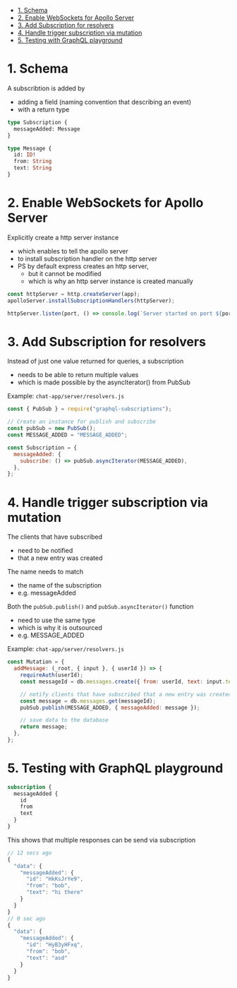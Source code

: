 - [1. Schema](#1-schema)
- [2. Enable WebSockets for Apollo Server](#2-enable-websockets-for-apollo-server)
- [3. Add Subscription for resolvers](#3-add-subscription-for-resolvers)
- [4. Handle trigger subscription via mutation](#4-handle-trigger-subscription-via-mutation)
- [5. Testing with GraphQL playground](#5-testing-with-graphql-playground)

# 1. Schema

A subscribtion is added by

- adding a field (naming convention that describing an event)
- with a return type

```graphql
type Subscription {
  messageAdded: Message
}

type Message {
  id: ID!
  from: String
  text: String
}
```

# 2. Enable WebSockets for Apollo Server

Explicitly create a http server instance

- which enables to tell the apollo server
- to install subscription handler on the http server
- PS by default express creates an http server,
  - but it cannot be modified
  - which is why an http server instance is created manually

```javascript
const httpServer = http.createServer(app);
apolloServer.installSubscriptionHandlers(httpServer);

httpServer.listen(port, () => console.log(`Server started on port ${port}`));
```

# 3. Add Subscription for resolvers

Instead of just one value returned for queries, a subscription

- needs to be able to return multiple values
- which is made possible by the asyncIterator() from PubSub

Example: `chat-app/server/resolvers.js`

```javascript
const { PubSub } = require("graphql-subscriptions");

// Create an instance for publish and subscribe
const pubSub = new PubSub();
const MESSAGE_ADDED = "MESSAGE_ADDED";

const Subscription = {
  messageAdded: {
    subscribe: () => pubSub.asyncIterator(MESSAGE_ADDED),
  },
};
```

# 4. Handle trigger subscription via mutation

The clients that have subscribed

- need to be notified
- that a new entry was created

The name needs to match

- the name of the subscription
- e.g. messageAdded

Both the `pubSub.publish()` and `pubSub.asyncIterator()` function

- need to use the same type
- which is why it is outsourced
- e.g. MESSAGE_ADDED

Example: `chat-app/server/resolvers.js`

```javascript
const Mutation = {
  addMessage: (_root, { input }, { userId }) => {
    requireAuth(userId);
    const messageId = db.messages.create({ from: userId, text: input.text });

    // notify clients that have subscribed that a new entry was created
    const message = db.messages.get(messageId);
    pubSub.publish(MESSAGE_ADDED, { messageAdded: message });

    // save data to the database
    return message;
  },
};
```

# 5. Testing with GraphQL playground

```graphql
subscription {
  messageAdded {
    id
    from
    text
  }
}
```

This shows that multiple responses can be send via subscription

```javascript
// 12 secs ago
{
  "data": {
    "messageAdded": {
      "id": "HkKsJrYe9",
      "from": "bob",
      "text": "hi there"
    }
  }
}
// 0 sec ago
{
  "data": {
    "messageAdded": {
      "id": "HyB3yHFxq",
      "from": "bob",
      "text": "asd"
    }
  }
}
```
